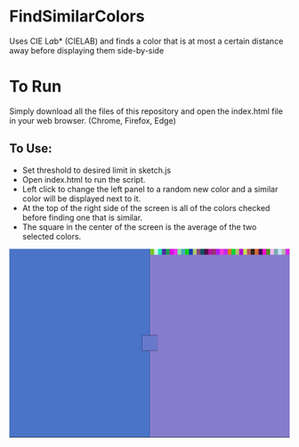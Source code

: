 # FindSimilarColors
Uses CIE L*a*b* (CIELAB) and finds a color that is at most a certain distance away before displaying them side-by-side

# To Run
Simply download all the files of this repository and open the index.html file in your web browser. (Chrome, Firefox, Edge)

## **To Use:**
- Set threshold to desired limit in sketch.js
- Open index.html to run the script.
- Left click to change the left panel to a random new color and a similar color will be displayed next to it.
- At the top of the right side of the screen is all of the colors checked before finding one that is similar.
- The square in the center of the screen is the average of the two selected colors.

![example of program](/example.png)
